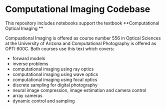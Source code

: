 # Computational Imaging Codebase

This repository includes notebooks support the textbook **Computational Optical Imaging **


Compuational Imaging is offered as course number 556 in Optical Sciences at the University of Arizona and Computational Photography is offered as OPTI 600C. Both courses use this text which covers:

* forward models
* inverse problems
* computational imaging using ray optics
* computational imaging using wave optics
* computational imaging using focal optics
* discrete sampling for digital photography
* neural image compression, image estimation and camera control
* array cameras
* dynamic control and sampling






